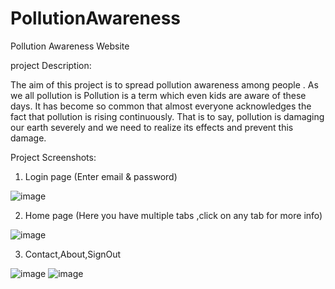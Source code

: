 # PollutionAwareness
Pollution Awareness Website

project Description: 

The  aim of this project is to spread pollution awareness among people . As we all pollution is Pollution is a term which even kids are aware of these days. 
It has become so common that almost everyone acknowledges the fact that pollution is rising continuously. 
That is to say, pollution is damaging our earth severely and we need to realize its effects and prevent this damage.

Project Screenshots:
1)	Login page (Enter email & password)

![image](https://user-images.githubusercontent.com/91486329/201146813-9d6c6b36-de5b-4f81-981b-d6a5307680da.png)



2)	Home page (Here you have multiple tabs ,click on any tab for more info)

![image](https://user-images.githubusercontent.com/91486329/201147683-9fdbad1c-d782-49a8-8914-5b98c5ba9272.png)





3)	Contact,About,SignOut

![image](https://user-images.githubusercontent.com/91486329/201147266-4ce3d8a8-2a56-45c0-88cc-6ed8106f28db.png)
![image](https://user-images.githubusercontent.com/91486329/201147304-f0864abe-8b60-4cbe-8d98-25f9d83c9732.png)
